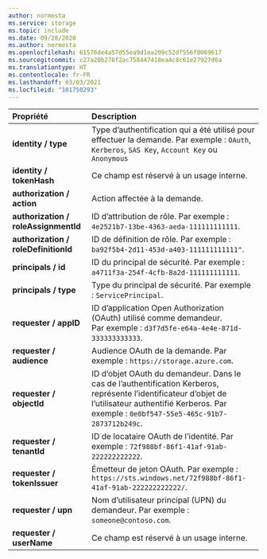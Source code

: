 ```yaml
---
author: normesta
ms.service: storage
ms.topic: include
ms.date: 09/28/2020
ms.author: normesta
ms.openlocfilehash: 61576de4a57d55ea9d1ea209c52df556f0069617
ms.sourcegitcommit: c27a20b278f2ac758447418ea4c8c61e27927d6a
ms.translationtype: HT
ms.contentlocale: fr-FR
ms.lasthandoff: 03/03/2021
ms.locfileid: "101750293"
---
```

| Propriété | Description |
|:--- |:---|
|**identity / type** | Type d’authentification qui a été utilisé pour effectuer la demande. Par exemple : `OAuth`, `Kerberos`, `SAS Key`, `Account Key` ou `Anonymous` |
|**identity / tokenHash**|Ce champ est réservé à un usage interne. |
|**authorization / action** | Action affectée à la demande. |
|**authorization / roleAssignmentId** | ID d’attribution de rôle. Par exemple : `4e2521b7-13be-4363-aeda-111111111111`.|
|**authorization / roleDefinitionId** | ID de définition de rôle. Par exemple : `ba92f5b4-2d11-453d-a403-111111111111"`.|
|**principals / id** | ID du principal de sécurité. Par exemple : `a4711f3a-254f-4cfb-8a2d-111111111111`.|
|**principals / type** | Type du principal de sécurité. Par exemple : `ServicePrincipal`. |
|**requester / appID** | ID d’application Open Authorization (OAuth) utilisé comme demandeur. <br> Par exemple : `d3f7d5fe-e64a-4e4e-871d-333333333333`.|
|**requester / audience** | Audience OAuth de la demande. Par exemple : `https://storage.azure.com`. |
|**requester / objectId** | ID d’objet OAuth du demandeur. Dans le cas de l’authentification Kerberos, représente l’identificateur d’objet de l’utilisateur authentifié Kerberos. Par exemple : `0e0bf547-55e5-465c-91b7-2873712b249c`. |
|**requester / tenantId** | ID de locataire OAuth de l’identité. Par exemple : `72f988bf-86f1-41af-91ab-222222222222`.|
|**requester / tokenIssuer** | Émetteur de jeton OAuth. Par exemple : `https://sts.windows.net/72f988bf-86f1-41af-91ab-222222222222/`.|
|**requester / upn** | Nom d’utilisateur principal (UPN) du demandeur. Par exemple : `someone@contoso.com`. |
|**requester / userName** | Ce champ est réservé à un usage interne.|
